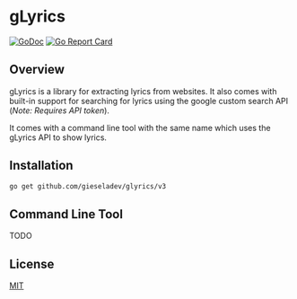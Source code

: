 # gLyrics

[![GoDoc](https://godoc.org/github.com/gieseladev/glyrics/v3?status.svg)][godoc-link]
[![Go Report Card](https://goreportcard.com/badge/github.com/gieseladev/glyrics/v3)][go-report-link]

## Overview

gLyrics is a library for extracting lyrics from websites. It also comes
with built-in support for searching for lyrics using the google custom
search API (*Note: Requires API token*).

It comes with a command line tool with the same name which uses the
gLyrics API to show lyrics.

## Installation

```bash
go get github.com/gieseladev/glyrics/v3
```

## Command Line Tool

TODO

## License

[MIT](/LICENSE)

[godoc-link]: https://godoc.org/github.com/gieseladev/glyrics/v3
[go-report-link]: https://goreportcard.com/report/github.com/gieseladev/glyrics/v3
